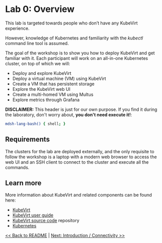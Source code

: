 # Lab 0: Overview

This lab is targeted towards people who don’t have any KubeVirt experience.

However, knowledge of Kubernetes and familiarity with the *kubectl* command line tool is assumed.

The goal of the workshop is to show you how to deploy KubeVirt and get familiar with it. Each participant will work on an all-in-one Kubernetes cluster, on top of which we will:

* Deploy and explore KubeVirt
* Deploy a virtual machine (VM) using KubeVirt
* Create a VM that has persistent storage
* Explore the KubeVirt web UI
* Create a multi-homed VM using Multus
* Explore metrics through Grafana

**DISCLAIMER:** This header is just for our own purpose. If you find it during the laboratory, don't worry about, **you don't need execute it!**:

```bash @mdsh
mdsh-lang-bash() { shell; }
```

## Requirements

The clusters for the lab are deployed externally, and the only requisite to follow the workshop is a laptop with a modern web browser to access the web UI and an SSH client to connect to the cluster and execute all the commands.

## Learn more

More information about KubeVirt and related components can be found here:

- [KubeVirt](http://kubevirt.io/)
- [KubeVirt user guide](https://kubevirt.io/user-guide)
- [KubeVirt source code](https://github.com/kubevirt/kubevirt) repository
- [Kubernetes](https://kubernetes.io)

[<< Back to README](../../README.md) | [Next: Introduction / Connectivity >>](../lab001/lab001.md)
